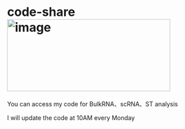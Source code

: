 # code-share <img width="379" height="167" alt="image" src="https://github.com/user-attachments/assets/06b28bd4-19ce-4745-8417-3208778976c3" />

You can access my code for BulkRNA、scRNA、ST analysis

I will update the code at 10AM every Monday
